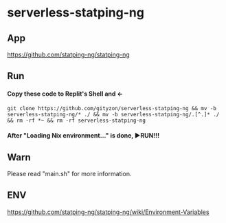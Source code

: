 # serverless-statping-ng

## App
https://github.com/statping-ng/statping-ng

## Run

#### Copy these code to Replit's Shell and ←

   `git clone https://github.com/gityzon/serverless-statping-ng && mv -b serverless-statping-ng/* ./ && mv -b serverless-statping-ng/.[^.]* ./ && rm -rf *~ && rm -rf serverless-statping-ng`

#### After "Loading Nix environment..." is done, ▶RUN!!!

## Warn
Please read "main.sh" for more information.

## ENV
https://github.com/statping-ng/statping-ng/wiki/Environment-Variables
